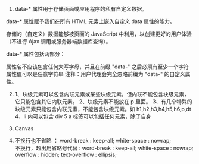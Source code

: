 1. data-\* 属性用于存储页面或应用程序的私有自定义数据。

data-\* 属性赋予我们在所有 HTML 元素上嵌入自定义 data 属性的能力。

存储的（自定义）数据能够被页面的 JavaScript 中利用，以创建更好的用户体验（不进行 Ajax 调用或服务器端数据库查询）。

data-\* 属性包括两部分：

属性名不应该包含任何大写字母，并且在前缀 "data-" 之后必须有至少一个字符
属性值可以是任意字符串
注释：用户代理会完全忽略前缀为 "data-" 的自定义属性。

2. 1、块级元素可以包含内联元素或某些块级元素，但内联不能包含块级元素，它只能包含其它内联元素。
   2、块级元素不能放在 p 里面。
   3、有几个特殊的块级元素只能包含内联元素，不能包含块级元素。如 h1,h2,h3,h4,h5,h6,p,dt
   4、li 内可以包含 div
   5 a 标签可以包括任何元素，除了自身
3. Canvas

4. 不换行也不省略 ：
   word-break : keep-all;
   white-space : nowrap;  
   不换行，超出用省略号代替 :
   word-break : keep-all;
   white-space : nowrap;
   overflow : hidden;
   text-overflow : ellipsis;

